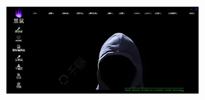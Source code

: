 ![Screenshot](https://raw.githubusercontent.com/Cryakl/Ultimate-RAT-Collection/refs/heads/main/XWorm/Mods/Violet%20(Chinese)/Screenshot.png)
